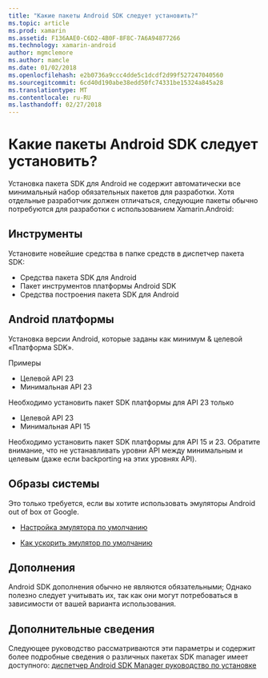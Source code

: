 ```yaml
---
title: "Какие пакеты Android SDK следует установить?"
ms.topic: article
ms.prod: xamarin
ms.assetid: F136AAE0-C6D2-4B0F-8F8C-7A6A94877266
ms.technology: xamarin-android
author: mgmclemore
ms.author: mamcle
ms.date: 01/02/2018
ms.openlocfilehash: e2b0736a9ccc4dde5c1dcdf2d99f527247040560
ms.sourcegitcommit: 6cd40d190abe38edd50fc74331be15324a845a28
ms.translationtype: MT
ms.contentlocale: ru-RU
ms.lasthandoff: 02/27/2018
---
```

# <a name="which-android-sdk-packages-should-i-install"></a>Какие пакеты Android SDK следует установить?

Установка пакета SDK для Android не содержит автоматически все минимальный набор обязательных пакетов для разработки. Хотя отдельные разработчик должен отличаться, следующие пакеты обычно потребуются для разработки с использованием Xamarin.Android:

## <a name="tools"></a>Инструменты

Установите новейшие средства в папке средств в диспетчер пакета SDK:

- Средства пакета SDK для Android
- Пакет инструментов платформы Android SDK
- Средства построения пакета SDK для Android

## <a name="android-platforms"></a>Android платформы

Установка версии Android, которые заданы как минимум & целевой «Платформа SDK». 

Примеры

- Целевой API 23
- Минимальная API 23

Необходимо установить пакет SDK платформы для API 23 только

- Целевой API 23
- Минимальная API 15

Необходимо установить пакет SDK платформы для API 15 и 23. Обратите внимание, что не устанавливать уровни API между минимальным и целевым (даже если backporting на этих уровнях API).

## <a name="system-images"></a>Образы системы
Это только требуется, если вы хотите использовать эмуляторы Android out of box от Google. 

- [Настройка эмулятора по умолчанию](~/android/get-started/installation/android-emulator/index.md)

- [Как ускорить эмулятор по умолчанию](~/android/get-started/installation/android-emulator/index.md)

## <a name="extras"></a>Дополнения
Android SDK дополнения обычно не являются обязательными; Однако полезно следует учитывать их, так как они могут потребоваться в зависимости от вашей варианта использования.

## <a name="further-reading"></a>Дополнительные сведения
Следующее руководство рассматриваются эти параметры и содержит более подробные сведения о различных пакетах SDK manager имеет доступного: [диспетчер Android SDK Manager руководство по установке](http://www.themethodology.net/2015/02/android-sdk-manager-setup-for.html?m=1)

